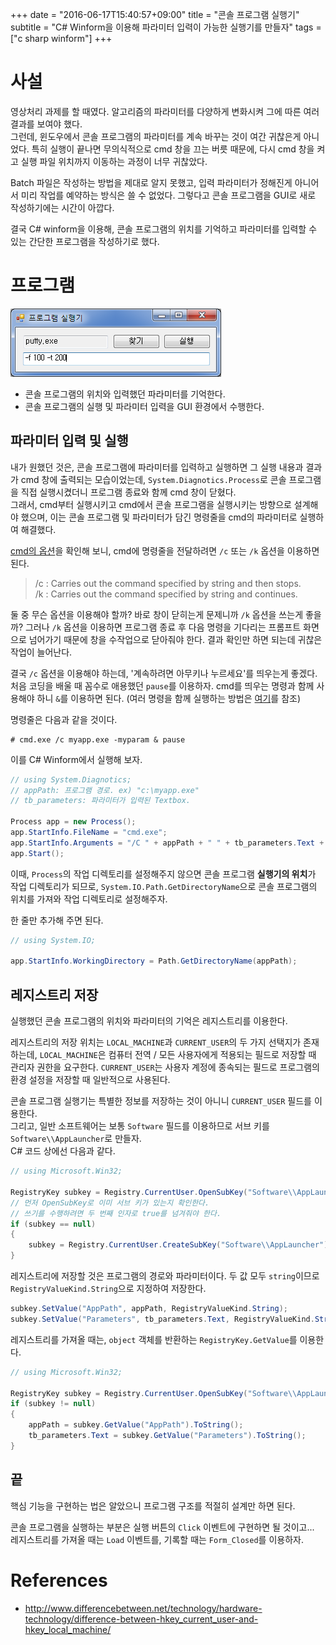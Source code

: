 +++
date = "2016-06-17T15:40:57+09:00"
title = "콘솔 프로그램 실행기"
subtitle = "C# Winform을 이용해 파라미터 입력이 가능한 실행기를 만들자"
tags = ["c sharp winform"]
+++

# 사설
영상처리 과제를 할 때였다. 알고리즘의 파라미터를 다양하게 변화시켜 그에 따른 여러 결과를 보여야 했다.  
그런데, 윈도우에서 콘솔 프로그램의 파라미터를 계속 바꾸는 것이 여간 귀찮은게 아니었다. 특히 실행이 끝나면 무의식적으로 cmd 창을 끄는 버릇 때문에, 다시 cmd 창을 켜고 실행 파일 위치까지 이동하는 과정이 너무 귀찮았다.

Batch 파일은 작성하는 방법을 제대로 알지 못했고, 입력 파라미터가 정해진게 아니어서 미리 작업를 예약하는 방식은 쓸 수 없었다.
그렇다고 콘솔 프로그램을 GUI로 새로 작성하기에는 시간이 아깝다.

결국 C# winform을 이용해, 콘솔 프로그램의 위치를 기억하고 파라미터를 입력할 수 있는 간단한 프로그램을 작성하기로 했다.

# 프로그램
![프로그램 스크린샷](app.png)
<center><https://github.com/o-tantk/ConsoleAppLauncher></center>

* 콘솔 프로그램의 위치와 입력했던 파라미터를 기억한다.
* 콘솔 프로그램의 실행 및 파라미터 입력을 GUI 환경에서 수행한다.

## 파라미터 입력 및 실행
내가 원했던 것은, 콘솔 프로그램에 파라미터를 입력하고 실행하면 그 실행 내용과 결과가 cmd 창에 출력되는 모습이었는데, `System.Diagnotics.Process`로 콘솔 프로그램을 직접 실행시켰더니 프로그램 종료와 함께 cmd 창이 닫혔다.  
그래서, cmd부터 실행시키고 cmd에서 콘솔 프로그램을 실행시키는 방향으로 설계해야 했으며, 이는 콘솔 프로그램 및 파라미터가 담긴 명령줄을 cmd의 파라미터로 실행하여 해결했다.

[cmd의 옵션](https://www.microsoft.com/resources/documentation/windows/xp/all/proddocs/en-us/cmd.mspx?mfr=true)을 확인해 보니, cmd에 명령줄을 전달하려면 `/c` 또는 `/k` 옵션을 이용하면 된다.

> /c : Carries out the command specified by string and then stops.  
/k : Carries out the command specified by string and continues.

둘 중 무슨 옵션을 이용해야 할까? 바로 창이 닫히는게 문제니까 `/k` 옵션을 쓰는게 좋을까? 그러나 `/k` 옵션을 이용하면 프로그램 종료 후 다음 명령을 기다리는 프롬프트 화면으로 넘어가기 때문에 창을 수작업으로 닫아줘야 한다. 결과 확인만 하면 되는데 귀찮은 작업이 늘어난다.

결국 `/c` 옵션을 이용해야 하는데, '계속하려면 아무키나 누르세요'를 띄우는게 좋겠다.  
처음 코딩을 배울 때 꼼수로 애용했던 `pause`를 이용하자. cmd를 띄우는 명령과 함께 사용해야 하니 `&`를 이용하면 된다. (여러 명령을 함께 실행하는 방법은 [여기](https://www.microsoft.com/resources/documentation/windows/xp/all/proddocs/en-us/ntcmds_shelloverview.mspx?mfr=true)를 참조)

명령줄은 다음과 같을 것이다.
``` nohighlight
# cmd.exe /c myapp.exe -myparam & pause
```

이를 C# Winform에서 실행해 보자.
``` C#
// using System.Diagnotics;
// appPath: 프로그램 경로. ex) "c:\myapp.exe"
// tb_parameters: 파라미터가 입력된 Textbox.

Process app = new Process();
app.StartInfo.FileName = "cmd.exe";
app.StartInfo.Arguments = "/C " + appPath + " " + tb_parameters.Text + "& pause";
app.Start();
```

이때, `Process`의 작업 디렉토리를 설정해주지 않으면 콘솔 프로그램 **실행기의 위치**가 작업 디렉토리가 되므로, `System.IO.Path.GetDirectoryName`으로 콘솔 프로그램의 위치를 가져와 작업 디렉토리로 설정해주자.  

한 줄만 추가해 주면 된다.
``` C#
// using System.IO;

app.StartInfo.WorkingDirectory = Path.GetDirectoryName(appPath);
```

## 레지스트리 저장
실행했던 콘솔 프로그램의 위치와 파라미터의 기억은 레지스트리를 이용한다.

레지스트리의 저장 위치는 `LOCAL_MACHINE`과 `CURRENT_USER`의 두 가지 선택지가 존재하는데, `LOCAL_MACHINE`은 컴퓨터 전역 / 모든 사용자에게 적용되는 필드로 저장할 때 관리자 권한을 요구한다. `CURRENT_USER`는 사용자 계정에 종속되는 필드로 프로그램의 환경 설정을 저장할 때 일반적으로 사용된다.  

콘솔 프로그램 실행기는 특별한 정보를 저장하는 것이 아니니 `CURRENT_USER` 필드를 이용한다.  
그리고, 일반 소프트웨어는 보통 `Software` 필드를 이용하므로 서브 키를 `Software\\AppLauncher`로 만들자.  
C# 코드 상에선 다음과 같다.
``` C#
// using Microsoft.Win32;

RegistryKey subkey = Registry.CurrentUser.OpenSubKey("Software\\AppLauncher", true);
// 먼저 OpenSubKey로 이미 서브 키가 있는지 확인한다.
// 쓰기를 수행하려면 두 번째 인자로 true를 넘겨줘야 한다.
if (subkey == null)
{
    subkey = Registry.CurrentUser.CreateSubKey("Software\\AppLauncher");
}
```

레지스트리에 저장할 것은 프로그램의 경로와 파라미터이다. 두 값 모두 `string`이므로 `RegistryValueKind.String`으로 지정하여 저장한다.
``` C#
subkey.SetValue("AppPath", appPath, RegistryValueKind.String);
subkey.SetValue("Parameters", tb_parameters.Text, RegistryValueKind.String);
```

레지스트리를 가져올 때는, `object` 객체를 반환하는 `RegistryKey.GetValue`를 이용한다.
``` C#
// using Microsoft.Win32;

RegistryKey subkey = Registry.CurrentUser.OpenSubKey("Software\\AppLauncher");
if (subkey != null)
{
    appPath = subkey.GetValue("AppPath").ToString();
    tb_parameters.Text = subkey.GetValue("Parameters").ToString(); 
}
```

## 끝
핵심 기능을 구현하는 법은 알았으니 프로그램 구조를 적절히 설계만 하면 된다.

콘솔 프로그램을 실행하는 부분은 실행 버튼의 `Click` 이벤트에 구현하면 될 것이고...  
레지스트리를 가져올 때는 `Load` 이벤트를, 기록할 때는 `Form_Closed`를 이용하자.  

# References
* http://www.differencebetween.net/technology/hardware-technology/difference-between-hkey_current_user-and-hkey_local_machine/